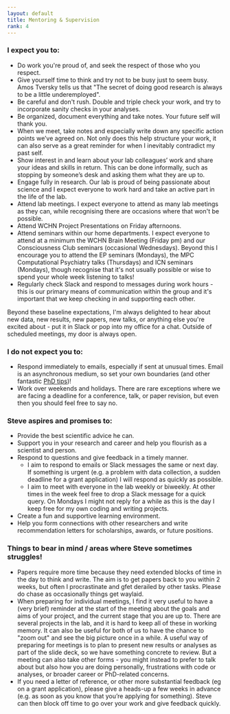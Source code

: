 ```yaml
---
layout: default
title: Mentoring & Supervision
rank: 4
---
```


### I expect you to:

* Do work you're proud of, and seek the respect of those who you respect.
* Give yourself time to think and try not to be busy just to seem busy. Amos Tversky tells us that "The secret of doing good research is always to be a little underemployed".
* Be careful and don't rush. Double and triple check your work, and try to incorporate sanity checks in your analyses.
* Be organized, document everything and take notes. Your future self will thank you.
* When we meet, take notes and especially write down any specific action points we’ve agreed on. Not only does this help structure your work, it can also serve as a great reminder for when I inevitably contradict my past self.
* Show interest in and learn about your lab colleagues’ work and share your ideas and skills in return. This can be done informally, such as stopping by someone’s desk and asking them what they are up to.
* Engage fully in research. Our lab is proud of being passionate about science and I expect everyone to work hard and take an active part in the life of the lab.
* Attend lab meetings. I expect everyone to attend as many lab meetings as they can, while recognising there are occasions where that won't be possible.
* Attend WCHN Project Presentations on Friday afternoons.
* Attend seminars within our home departments. I expect everyone to attend at a minimum the WCHN Brain Meeting (Friday pm) and our Consciousness Club seminars (occasional Wednesdays). Beyond this I encourage you to attend the EP seminars (Mondays), the MPC Computational Psychiatry talks (Thursdays) and ICN seminars (Mondays), though recognise that it's not usually possible or wise to spend your whole week listening to talks!
* Regularly check Slack and respond to messages during work hours - this is our primary means of communication within the group and it's important that we keep checking in and supporting each other.

Beyond these baseline expectations, I'm always delighted to hear about new data, new results, new papers, new talks, or anything else you're excited about - put it in Slack or pop into my office for a chat. Outside of scheduled meetings, my door is always open.

### I do not expect you to:

* Respond immediately to emails, especially if sent at unusual times. Email is an asynchronous medium, so set your own boundaries (and other fantastic [PhD tips]((https://twitter.com/annegalloway/status/438412389319319552?lang=en)))!
* Work over weekends and holidays. There are rare exceptions where we are facing a deadline for a conference, talk, or paper revision, but even then you should feel free to say no.

### Steve aspires and promises to:

* Provide the best scientific advice he can.
* Support you in your research and career and help you flourish as a scientist and person.
* Respond to questions and give feedback in a timely manner.
  - I aim to respond to emails or Slack messages the same or next day. If something is urgent (e.g. a problem with data collection, a sudden deadline for a grant application) I will respond as quickly as possible.
  - I aim to meet with everyone in the lab weekly or biweekly. At other times in the week feel free to drop a Slack message for a quick query. On Mondays I might not reply for a while as this is the day I keep free for my own coding and writing projects.
* Create a fun and supportive learning environment.
* Help you form connections with other researchers and write recommendation letters for scholarships, awards, or future positions.

### Things to bear in mind / areas where Steve sometimes struggles!
* Papers require more time because they need extended blocks of time in the day to think and write. The aim is to get papers back to you within 2 weeks, but often I procrastinate and gfet derailed by other tasks. Please do chase as occasionally things get waylaid.
* When preparing for individual meetings, I find it very useful to have a (very brief) reminder at the start of the meeting about the goals and aims of your project, and the current stage that you are up to. There are several projects in the lab, and it is hard to keep all of these in working memory. It can also be useful for both of us to have the chance to "zoom out" and see the big picture once in a while. A useful way of preparing for meetings is to plan to present new results or analyses as part of the slide deck, so we have something concrete to review. But a meeting can also take other forms - you might instead to prefer to talk about  but also how you are doing personally, frustrations with code or analyses, or broader career or PhD-related concerns.
* If you need a letter of reference, or other more substantial feedback (eg on a grant application), please give a heads-up a few weeks in advance (e.g. as soon as you know that you’re applying for something). Steve can then block off time to go over your work and give feedback quickly. 
